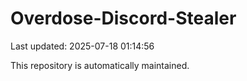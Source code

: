 # Overdose-Discord-Stealer

Last updated: 2025-07-18 01:14:56

This repository is automatically maintained.
